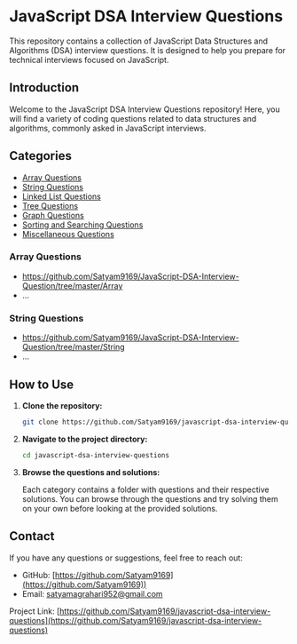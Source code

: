 # JavaScript DSA Interview Questions

This repository contains a collection of JavaScript Data Structures and Algorithms (DSA) interview questions. It is designed to help you prepare for technical interviews focused on JavaScript.



## Introduction

Welcome to the JavaScript DSA Interview Questions repository! Here, you will find a variety of coding questions related to data structures and algorithms, commonly asked in JavaScript interviews.

## Categories

- [Array Questions](#array-questions)
- [String Questions](#string-questions)
- [Linked List Questions](#linked-list-questions)
- [Tree Questions](#tree-questions)
- [Graph Questions](#graph-questions)
- [Sorting and Searching Questions](#sorting-and-searching-questions)
- [Miscellaneous Questions](#miscellaneous-questions)

### Array Questions

- https://github.com/Satyam9169/JavaScript-DSA-Interview-Question/tree/master/Array
- ...

### String Questions

- https://github.com/Satyam9169/JavaScript-DSA-Interview-Question/tree/master/String
- ...


## How to Use

1. **Clone the repository:**

    ```bash
    git clone https://github.com/Satyam9169/javascript-dsa-interview-questions.git
    ```

2. **Navigate to the project directory:**

    ```bash
    cd javascript-dsa-interview-questions
    ```

3. **Browse the questions and solutions:**

    Each category contains a folder with questions and their respective solutions. You can browse through the questions and try solving them on your own before looking at the provided solutions.

## Contact

If you have any questions or suggestions, feel free to reach out:

- GitHub: [https://github.com/Satyam9169](https://github.com/Satyam9169))
- Email: [satyamagrahari952@gmail.com](mailto:satyamagrahari952@gmail.com)

Project Link: [https://github.com/Satyam9169/javascript-dsa-interview-questions](https://github.com/Satyam9169/javascript-dsa-interview-questions)
